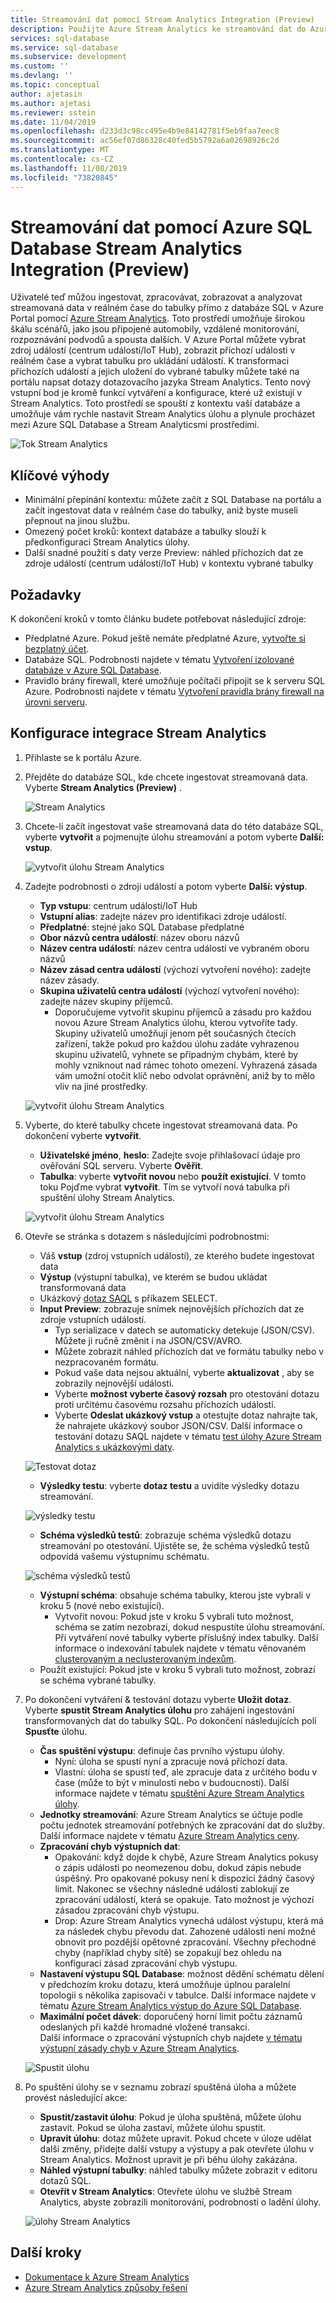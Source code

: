```yaml
---
title: Streamování dat pomocí Stream Analytics Integration (Preview)
description: Použijte Azure Stream Analytics ke streamování dat do Azure SQL Database.
services: sql-database
ms.service: sql-database
ms.subservice: development
ms.custom: ''
ms.devlang: ''
ms.topic: conceptual
author: ajetasin
ms.author: ajetasi
ms.reviewer: sstein
ms.date: 11/04/2019
ms.openlocfilehash: d233d3c98cc495e4b9e84142781f5eb9faa7eec8
ms.sourcegitcommit: ac56ef07d86328c40fed5b5792a6a02698926c2d
ms.translationtype: MT
ms.contentlocale: cs-CZ
ms.lasthandoff: 11/08/2019
ms.locfileid: "73820845"
---
```

# <a name="stream-data-by-using-azure-sql-database-stream-analytics-integration-preview"></a>Streamování dat pomocí Azure SQL Database Stream Analytics Integration (Preview)

Uživatelé teď můžou ingestovat, zpracovávat, zobrazovat a analyzovat streamovaná data v reálném čase do tabulky přímo z databáze SQL v Azure Portal pomocí [Azure Stream Analytics](../stream-analytics/stream-analytics-introduction.md). Toto prostředí umožňuje širokou škálu scénářů, jako jsou připojené automobily, vzdálené monitorování, rozpoznávání podvodů a spousta dalších. V Azure Portal můžete vybrat zdroj událostí (centrum událostí/IoT Hub), zobrazit příchozí události v reálném čase a vybrat tabulku pro ukládání událostí. K transformaci příchozích událostí a jejich uložení do vybrané tabulky můžete také na portálu napsat dotazy dotazovacího jazyka Stream Analytics. Tento nový vstupní bod je kromě funkcí vytváření a konfigurace, které už existují v Stream Analytics. Toto prostředí se spouští z kontextu vaší databáze a umožňuje vám rychle nastavit Stream Analytics úlohu a plynule procházet mezi Azure SQL Database a Stream Analyticsmi prostředími.

![Tok Stream Analytics](media/sql-database-stream-analytics/stream-analytics-flow.png)

## <a name="key-benefits"></a>Klíčové výhody

- Minimální přepínání kontextu: můžete začít z SQL Database na portálu a začít ingestovat data v reálném čase do tabulky, aniž byste museli přepnout na jinou službu. 
- Omezený počet kroků: kontext databáze a tabulky slouží k předkonfiguraci Stream Analytics úlohy.
- Další snadné použití s daty verze Preview: náhled příchozích dat ze zdroje událostí (centrum událostí/IoT Hub) v kontextu vybrané tabulky 


## <a name="prerequisites"></a>Požadavky

K dokončení kroků v tomto článku budete potřebovat následující zdroje:

- Předplatné Azure. Pokud ještě nemáte předplatné Azure, [vytvořte si bezplatný účet](https://azure.microsoft.com/free/). 
- Databáze SQL. Podrobnosti najdete v tématu [Vytvoření izolované databáze v Azure SQL Database](sql-database-single-database-get-started.md).
- Pravidlo brány firewall, které umožňuje počítači připojit se k serveru SQL Azure. Podrobnosti najdete v tématu [Vytvoření pravidla brány firewall na úrovni serveru](sql-database-server-level-firewall-rule.md).


## <a name="configure-stream-analytics-integration"></a>Konfigurace integrace Stream Analytics

1. Přihlaste se k portálu Azure. 
2. Přejděte do databáze SQL, kde chcete ingestovat streamovaná data. Vyberte **Stream Analytics (Preview)** . 

    ![Stream Analytics](media/sql-database-stream-analytics/stream-analytics.png)

3. Chcete-li začít ingestovat vaše streamovaná data do této databáze SQL, vyberte **vytvořit** a pojmenujte úlohu streamování a potom vyberte **Další: vstup**. 

    ![vytvořit úlohu Stream Analytics](media/sql-database-stream-analytics/create-job.png)

4. Zadejte podrobnosti o zdroji událostí a potom vyberte **Další: výstup**.

   - **Typ vstupu**: centrum událostí/IoT Hub
   - **Vstupní alias**: zadejte název pro identifikaci zdroje událostí. 
   - **Předplatné**: stejné jako SQL Database předplatné 
   - **Obor názvů centra událostí**: název oboru názvů 
   - **Název centra událostí**: název centra událostí ve vybraném oboru názvů 
   - **Název zásad centra událostí** (výchozí vytvoření nového): zadejte název zásady. 
   - **Skupina uživatelů centra událostí** (výchozí vytvoření nového): zadejte název skupiny příjemců.  
     - Doporučujeme vytvořit skupinu příjemců a zásadu pro každou novou Azure Stream Analytics úlohu, kterou vytvoříte tady. Skupiny uživatelů umožňují jenom pět současných čtecích zařízení, takže pokud pro každou úlohu zadáte vyhrazenou skupinu uživatelů, vyhnete se případným chybám, které by mohly vzniknout nad rámec tohoto omezení. Vyhrazená zásada vám umožní otočit klíč nebo odvolat oprávnění, aniž by to mělo vliv na jiné prostředky.

    ![vytvořit úlohu Stream Analytics](media/sql-database-stream-analytics/create-job-output.png)

5. Vyberte, do které tabulky chcete ingestovat streamovaná data. Po dokončení vyberte **vytvořit**.
   - **Uživatelské jméno**, **heslo**: Zadejte svoje přihlašovací údaje pro ověřování SQL serveru. Vyberte **Ověřit**.
   - **Tabulka**: vyberte **vytvořit novou** nebo **použít existující**. V tomto toku Pojďme vybrat **vytvořit**. Tím se vytvoří nová tabulka při spuštění úlohy Stream Analytics.

    ![vytvořit úlohu Stream Analytics](media/sql-database-stream-analytics/create.png)

6. Otevře se stránka s dotazem s následujícími podrobnostmi:

   - Váš **vstup** (zdroj vstupních událostí), ze kterého budete ingestovat data  
   - **Výstup** (výstupní tabulka), ve kterém se budou ukládat transformovaná data 
   - Ukázkový [dotaz SAQL](../stream-analytics/stream-analytics-stream-analytics-query-patterns.md) s příkazem SELECT. 
   - **Input Preview**: zobrazuje snímek nejnovějších příchozích dat ze zdroje vstupních událostí.  
     - Typ serializace v datech se automaticky detekuje (JSON/CSV). Můžete ji ručně změnit i na JSON/CSV/AVRO. 
     - Můžete zobrazit náhled příchozích dat ve formátu tabulky nebo v nezpracovaném formátu. 
     - Pokud vaše data nejsou aktuální, vyberte **aktualizovat** , aby se zobrazily nejnovější události. 
     - Vyberte **možnost vyberte časový rozsah** pro otestování dotazu proti určitému časovému rozsahu příchozích událostí. 
     - Vyberte **Odeslat ukázkový vstup** a otestujte dotaz nahrajte tak, že nahrajete ukázkový soubor JSON/CSV. Další informace o testování dotazu SAQL najdete v tématu [test úlohy Azure Stream Analytics s ukázkovými daty](../stream-analytics/stream-analytics-test-query.md). 

    ![Testovat dotaz](media/sql-database-stream-analytics/test-query.png)


   - **Výsledky testu**: vyberte **dotaz testu** a uvidíte výsledky dotazu streamování. 

    ![výsledky testu](media/sql-database-stream-analytics/test-results.png)

   - **Schéma výsledků testů**: zobrazuje schéma výsledků dotazu streamování po otestování. Ujistěte se, že schéma výsledků testů odpovídá vašemu výstupnímu schématu. 

    ![schéma výsledků testů](media/sql-database-stream-analytics/test-results-schema.png)


   - **Výstupní schéma**: obsahuje schéma tabulky, kterou jste vybrali v kroku 5 (nové nebo existující).
     - Vytvořit novou: Pokud jste v kroku 5 vybrali tuto možnost, schéma se zatím nezobrazí, dokud nespustíte úlohu streamování. Při vytváření nové tabulky vyberte příslušný index tabulky. Další informace o indexování tabulek najdete v tématu věnovaném [clusterovaným a neclusterovaným indexům](/sql/relational-databases/indexes/clustered-and-nonclustered-indexes-described/).
    - Použít existující: Pokud jste v kroku 5 vybrali tuto možnost, zobrazí se schéma vybrané tabulky. 
 
7. Po dokončení vytváření & testování dotazu vyberte **Uložit dotaz**. Vyberte **spustit Stream Analytics úlohu** pro zahájení ingestování transformovaných dat do tabulky SQL. Po dokončení následujících polí **Spusťte** úlohu. 
   - **Čas spuštění výstupu**: definuje čas prvního výstupu úlohy.  
     - Nyní: úloha se spustí nyní a zpracuje nová příchozí data.
     - Vlastní: úloha se spustí teď, ale zpracuje data z určitého bodu v čase (může to být v minulosti nebo v budoucnosti). Další informace najdete v tématu [spuštění Azure Stream Analytics úlohy](../stream-analytics/start-job.md).
   - **Jednotky streamování**: Azure Stream Analytics se účtuje podle počtu jednotek streamování potřebných ke zpracování dat do služby. Další informace najdete v tématu [Azure Stream Analytics ceny](https://azure.microsoft.com/pricing/details/stream-analytics/). 
   - **Zpracování chyb výstupních dat**:  
     - Opakování: když dojde k chybě, Azure Stream Analytics pokusy o zápis události po neomezenou dobu, dokud zápis nebude úspěšný. Pro opakované pokusy není k dispozici žádný časový limit. Nakonec se všechny následné události zablokují ze zpracování událostí, která se opakuje. Tato možnost je výchozí zásadou zpracování chyb výstupu. 
     - Drop: Azure Stream Analytics vynechá událost výstupu, která má za následek chybu převodu dat. Zahozené události není možné obnovit pro pozdější opětovné zpracování. Všechny přechodné chyby (například chyby sítě) se zopakují bez ohledu na konfiguraci zásad zpracování chyb výstupu. 
   - **Nastavení výstupu SQL Database**: možnost dědění schématu dělení v předchozím kroku dotazu, která umožňuje úplnou paralelní topologii s několika zapisovači v tabulce. Další informace najdete v tématu [Azure Stream Analytics výstup do Azure SQL Database](../stream-analytics/stream-analytics-sql-output-perf.md).
   - **Maximální počet dávek**: doporučený horní limit počtu záznamů odeslaných při každé hromadné vložené transakci.  
    Další informace o zpracování výstupních chyb najdete [v tématu výstupní zásady chyb v Azure Stream Analytics](../stream-analytics/stream-analytics-output-error-policy.md).  

    ![Spustit úlohu](media/sql-database-stream-analytics/start-job.png)

8. Po spuštění úlohy se v seznamu zobrazí spuštěná úloha a můžete provést následující akce: 
   - **Spustit/zastavit úlohu**: Pokud je úloha spuštěná, můžete úlohu zastavit. Pokud se úloha zastaví, můžete úlohu spustit. 
   - **Upravit úlohu**: dotaz můžete upravit. Pokud chcete v úloze udělat další změny, přidejte další vstupy a výstupy a pak otevřete úlohu v Stream Analytics. Možnost upravit je při běhu úlohy zakázána. 
   - **Náhled výstupní tabulky**: náhled tabulky můžete zobrazit v editoru dotazů SQL. 
   - **Otevřít v Stream Analytics**: Otevřete úlohu ve službě Stream Analytics, abyste zobrazili monitorování, podrobnosti o ladění úlohy. 


    ![úlohy Stream Analytics](media/sql-database-stream-analytics/jobs.png)






## <a name="next-steps"></a>Další kroky

- [Dokumentace k Azure Stream Analytics](https://docs.microsoft.com/azure/stream-analytics/)
- [Azure Stream Analytics způsoby řešení](../stream-analytics/stream-analytics-solution-patterns.md)
